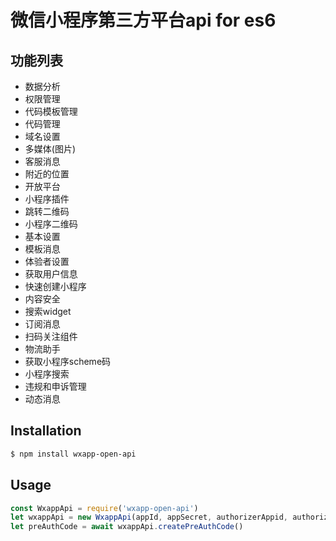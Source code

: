 微信小程序第三方平台api for es6
===========

## 功能列表
- 数据分析
- 权限管理
- 代码模板管理
- 代码管理
- 域名设置
- 多媒体(图片)
- 客服消息
- 附近的位置
- 开放平台
- 小程序插件
- 跳转二维码
- 小程序二维码
- 基本设置
- 模板消息
- 体验者设置
- 获取用户信息
- 快速创建小程序
- 内容安全
- 搜索widget
- 订阅消息
- 扫码关注组件
- 物流助手
- 获取小程序scheme码
- 小程序搜索
- 违规和申诉管理
- 动态消息


## Installation

```sh
$ npm install wxapp-open-api
```

## Usage
```js
const WxappApi = require('wxapp-open-api')
let wxappApi = new WxappApi(appId, appSecret, authorizerAppid, authorizerRefreshToken, ticket)
let preAuthCode = await wxappApi.createPreAuthCode()
```
